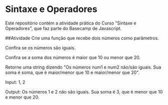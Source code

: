 # Sintaxe e Operadores
Este repositório contém a atividade prática do Curso "Sintaxe e Operadores", que faz parte do Basecamp de Javascript.

##Atividade
Crie uma função que recebe dois números como parâmetros.

Confira se os números são iguais.

Confira se a soma dos números é maior que 10 ou menor que 20.

Retorne uma string dizendo "Os números num1 e num2 não/são iguais. Sua soma é soma, que é maior/menor que 10 e maior/menor que 20".

Input: 1, 2

Output: Os números 1 e 2 não são iguais. Sua soma é 3, que é menor que 10 e menor que 20.

